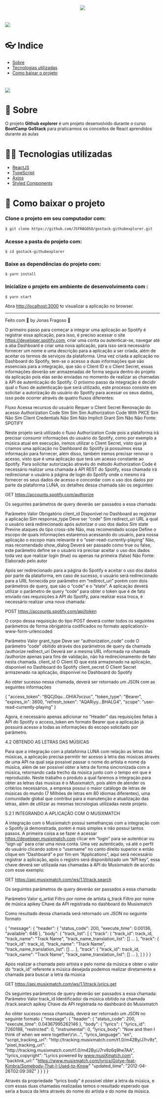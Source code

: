 
<h1 align="center">
  <img src="https://ik.imagekit.io/w1inds4xic/logo_UwioqTiIE.png"/>
</h1>
<h1>
  <img src="https://ik.imagekit.io/w1inds4xic/20200505_214955_FNG21O5mP.gif"/>
</h1>

# 👓 Indice
- [Sobre](#-sobre)
- [Tecnologias utilizadas](#-tecnologias-utilizadas)
- [Como baixar o projeto](#-como-baixar-o-projeto)

<h1>
  <img src="https://ik.imagekit.io/w1inds4xic/github_explorer_Hg4g_9Bwk.jpg"/>
</h1>

# 🧾 Sobre

O projeto **Github explorer** é um projeto desenvolvido durante o curso **BootCamp GoStack** para praticarmos os conceitos de React aprendidos durante as aulas

# 👨‍💻 Tecnologias utilizadas
- [ReactJS](https://pt-br.reactjs.org/)
- [TypeScript](https://www.typescriptlang.org/)
- [Axios](https://www.npmjs.com/package/axios)
- [Styled Components](https://styled-components.com/)

# 📌 Como baixar o projeto

### Clone o projeto em seu computador com:
```bash
$ git clone https://github.com/JSFRAGOSO/gostack-githubexplorer.git
```
### Acesse a pasta do projeto com:
```
$ cd gostack-githubexplorer
```
### Baixe as dependências do projeto com:
```
$ yarn install
```
### Inicialize o projeto em ambiente de desenvolvimento com :
```
$ yarn start
```
Abra [http://localhost:3000](http://localhost:3000) to visualizar a aplicação no browser.

---

Feito com 💜 by Jonas Fragoso :wave:



O primeiro passo para começar a integrar uma aplicação ao Spotify é registrar essa aplicação, para isso, é preciso acessar o site https://developer.spotify.com, criar uma conta ou autenticar-se, navegar até a aba Dashboard e criar uma nova aplicação, para isso será necessário fornecer um nome e uma descrição para a aplicação a ser criada, além de aceitar os termos de serviços da plataforma.
Uma vez criada a aplicação no Dashboard do Spotify, tem-se o acesso a duas informações que são essenciais para a integração, que são o Client ID e o Client Secret, essas informações deverão ser armazenadas de forma segura dentro do projeto da aplicação pois elas serão enviadas no momento de realizar as chamadas à API de autenticação do Spotify.
O próximo passo da integração é decidir qual o fluxo de autenticação que será utilizado, este processo consiste em solicitar a autorização do usuário do Spotify para acessar os seus dados, isso pode ocorrer através de quatro fluxos diferentes:

Fluxo	Acessa recursos do usuário	Requer o Client Secret	Renovação do acesso
Authorization Code	Sim	Sim	Sim
Authorization Code With PKCE	Sim	Não	Sim
Client Credentials	Não	Sim	Não
Implicit Grant	Sim	Não	Não
Fonte: SPOTIFY

Neste projeto será utilizado o fluxo Authorization Code pois a plataforma irá precisar consumir informações do usuário do Spotify, como por exemplo a música atual em execução, iremos utilizar o Client Secret, visto que já criamos uma aplicação no Dashboard do Spotify já possuímos essa informação para fornecer, além disso, também iremos precisar renovar o acesso, visto que é uma aplicação que terá um acesso constante ao Spotify.
Para solicitar autorização através do método Authorization Code é necessário realizar uma chamada à API REST do Spotify, essa chamada irá redirecionar o usuário à página de login do Spotify onde o mesmo irá fornecer os seus dados de acesso e concordar com o uso dos dados por parte da plataforma LUNA, os detalhes dessa chamada são os seguintes:

GET https://accounts.spotify.com/authorize 

Os seguintes parâmetros de query deverão ser passados a essa chamada:

Parâmetro	Valor	Obrigatório
client_id	Disponível no Dashboard ao registrar a aplicação	Sim
response_type	Deve ser “code”	Sim
redirect_uri	URL a qual o usuário será redirecionado após autorizar o uso dos dados	Sim
state	Previne ataques do tipo cross-site	Não, mas recomendado
scope	Define o escopo de quais informações estaremos acessando do usuário, para nossa aplicação o escopo mais relevante é o “user-read-currently-playing”	Não, mas recomendado
show_dialog	Deverá ser passado como true ou false, este parâmetro define se o usuário irá precisar aceitar o uso dos dados toda vez que realizar login (true) ou apenas na primeira (false)	Não
Fonte: Elaborado pelo autor

Após ser redirecionado para a página do Spotify e aceitar o uso dos dados por parte da plataforma, em caso de sucesso, o usuário será redirecionado para a URL fornecida por parâmetro em “redirect_uri” porém com dois parâmetros de query, que são o “code” e o “state”. A aplicação deverá utilizar o parâmetro de query “code” para obter o token que é de fato enviado nas requisições à API do Spotify, para realizar essa troca, é necessário realizar uma nova chamada:

POST https://accounts.spotify.com/api/token

O corpo dessa requisição do tipo POST deverá conter todos os seguintes parâmetros de forma obrigatória codificados no formato application/x-www-form-urlencoded

Parâmetro	Valor
grant_type	Deve ser “authorization_code”
code	O parâmetro “code” obitido através dos parâmetros de query da chamada /authorize
redirect_uri	Deverá ser a mesma URL informada na chamada /authorize apenas para fins de validação, não há redirecionamento de fato nesta chamada.
client_id	O Client ID que está armazenado na aplicação, disponível no Dashboard do Spotify
client_secret	O Client Secret armazenado na aplicação, disponível no Dashboard do Spotify


Ao obter sucesso nessa chamada, deverá ser retornado um JSON com as seguintes informações

{
    "access_token": "BQCj0qu...OHlA7oczuc",
    "token_type": "Bearer",
    "expires_in": 3600,
    "refresh_token": "AQARiyy…BHALG4",
    "scope": "user-read-currently-playing"
}

Agora, é necessário apenas adicionar no “Header” das requisições feitas à API do Spotify o access_token em formato Bearer que a aplicação já possuirá acesso a todas as informações do escopo solicitado por parâmetro.

4.2 OBTENDO AS LETRAS DAS MÚSICAS


Para que a integração com a plataforma LUNA com relação as letras das músicas, a aplicação precisa permitir ter acesso à letra das músicas através de uma API na qual seja possível passar o nome do artista e nome da música, além de ser possível obter a letra de forma sincronizada com a música, retornando cada trecho da música junto com o tempo em que é reproduzido. Neste trabalho o produto a qual faremos a integração para obter as letras das musicas é o Musixmatch, pois além de atender os critérios necessários, a empresa possui o maior catálogo de letras de músicas do mundo (7 Milhões de letras em 80 idiomas diferentes), uma comunidade global que contribui para a manutenção e atualização das letras, além de utilizar as mesmas tecnologias utilizadas neste projeto.

5.2.1 INTEGRANDO A APLICAÇÂO COM O MUSIXMATCH


A integração com o Musixmatch possui semelhanças com a integração com o Spotify já demonstrada, porém é mais simples e não possui tantos passos. A primeira coisa a se fazer é acessar https://developer.musixmatch.com clicar em “login” para se autenticar ou “sign up” para criar uma nova conta. Uma vez autenticado, vá até o perfil do usuário clicando sobre o “username” no canto direito superior e então clique em “Dashboard” e por fim em “Applications”, aqui será necessário registrar a aplicação, após o registro será disponibilizado um “API key”, essa chave deverá ser utilizada nas chamadas à API do Musixmatch de acordo com esse exemplo:

 GET https://api.musixmatch.com/ws/1.1/track.search

Os seguintes parâmetros de query deverão ser passados a essa chamada:

Parâmetro	Valor
q_artist	Filtro por nome de artista
q_track	Filtro por nome de música
apikey	Chave da API registrada no dashboard do Musixmatch


Como resultado dessa chamada será retornado um JSON no seguinte formato

{
  "message": {
    "header": {
      "status_code": 200,
      "execute_time": 0.00136,
      "available": 646
    },
    "body": {
      "track_list": [
        {
          "track": {
                        "track_id": track_id,
                        "track_name": "Track Name",
                        "track_name_translation_list": []
                    …
        },
          "track": {
                        "track_id": track_id,
                        "track_name": "Track Name",
                        "track_name_translation_list": []
                    …
        },
          "track": {
                        "track_id": track_id,
                        "track_name": "Track Name",
                        "track_name_translation_list": []
                    …
        },
      ]
    }
  }
}

Após realizar a chamada pelo artista e pelo nome da música e obter o valor do “track_id” referente a música desejada podemos realizar diretamente a chamada para buscar a letra da música

 GET https://api.musixmatch.com/ws/1.1/track.lyrics.get

Os seguintes parâmetros de query deverão ser passados a essa chamada:
Parâmetro	Valor
track_id	Identificador da música obitido na chamada /track.search
apikey	Chave da API registrada no dashboard do Musixmatch

Ao obter sucesso nessa chamada, deverá ser retornado um JSON no seguinte formato
{
  "message": {
    "header": {
      "status_code": 200,
      "execute_time": 0.04367995262146
    },
    "body": {
      "lyrics": {
        "lyrics_id": 7260188,
        "restricted": 0,
        "instrumental": 0,
        "lyrics_body": "Now and then I think of when we were together\r\n...",
        "lyrics_language": "en",
        "script_tracking_url": "http:\/\/tracking.musixmatch.com\/t1.0\/m42By\/J7rv9z",
        "pixel_tracking_url": "http:\/\/tracking.musixmatch.com\/t1.0\/m42By\/J7rv9z6q9he7AA",
        "lyrics_copyright": "Lyrics powered by www.musiXmatch.com",
        "backlink_url:" "https://www.musixmatch.com/lyrics/Gotye-feat-Kimbra/Somebody-That-I-Used-to-Know"
        "updated_time": "2012-04-26T02:09:39Z"
      }
    }
  }
}


Através da propriedade “lyrics body” é possível obter a letra da música, e com essas duas chamadas realizadas temos o resultado esperado que seria a busca da letra através do nome do artista e do nome da música.
